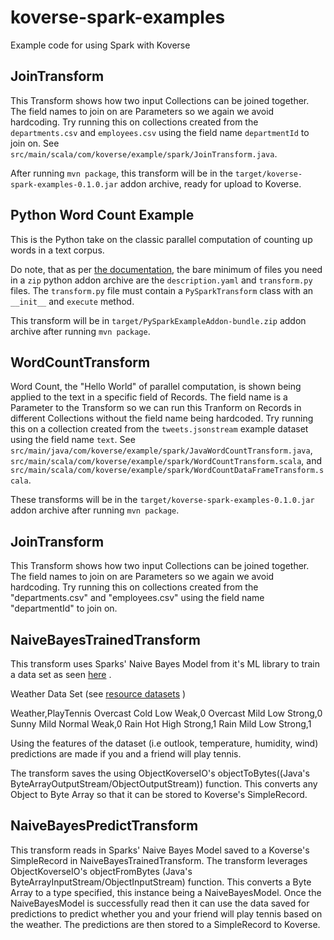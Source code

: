 # koverse-spark-examples
Example code for using Spark with Koverse

## JoinTransform
This Transform shows how two input Collections can be joined together.
The field names to join on are Parameters so we again we avoid hardcoding.
Try running this on collections created from the `departments.csv` and `employees.csv` using the field name `departmentId` to join on.
See `src/main/scala/com/koverse/example/spark/JoinTransform.java`.

After running `mvn package`, this transform will be in the `target/koverse-spark-examples-0.1.0.jar` addon archive,
ready for upload to Koverse.

## Python Word Count Example
This is the Python take on the classic parallel computation of counting up words in a text corpus.

Do note, that as per [the documentation](https://koverse.readthedocs.io/en/2.8/dev/analytics/pyspark_transform.html),
the bare minimum of files you need in a `zip`
python addon archive are the `description.yaml` and `transform.py` files. The `transform.py` file
must contain a `PySparkTransform` class with an `__init__` and `execute` method.

This transform will be in `target/PySparkExampleAddon-bundle.zip` addon archive after running `mvn package`.

## WordCountTransform
Word Count, the "Hello World" of parallel computation, is shown being applied to the text in a specific field of Records.
The field name is a Parameter to the Transform so we can run this Tranform on Records in different Collections without
the field name being hardcoded. Try running this on a collection created from the `tweets.jsonstream`
example dataset using the field name `text`.
See `src/main/java/com/koverse/example/spark/JavaWordCountTransform.java`,
`src/main/scala/com/koverse/example/spark/WordCountTransform.scala`,
and `src/main/scala/com/koverse/example/spark/WordCountDataFrameTransform.scala`.

These transforms will be in the `target/koverse-spark-examples-0.1.0.jar` addon archive after running `mvn package`.

## JoinTransform
This Transform shows how two input Collections can be joined together. The field names to join on are Parameters so we again we avoid hardcoding. Try running this on collections created from the "departments.csv" and "employees.csv" using the field name "departmentId" to join on.

## NaiveBayesTrainedTransform

This transform uses Sparks' Naive Bayes Model from it's ML library to train a data set as seen [here](https://spark.apache.org/docs/1.6.3/mllib-naive-bayes.html) .


Weather Data Set (see [resource datasets](https://github.com/Koverse/koverse-spark-examples/blob/GS-569/src/main/resources/datasets/weather.csv) )

Weather,PlayTennis
Overcast Cold Low Weak,0
Overcast Mild Low Strong,0
Sunny Mild Normal Weak,0
Rain Hot High Strong,1
Rain Mild Low Strong,1

Using the features of the dataset (i.e outlook, temperature, humidity, wind) predictions are made if you and a friend will play tennis.

The transform saves the using ObjectKoverseIO's objectToBytes((Java's ByteArrayOutputStream/ObjectOutputStream)) function. This converts any Object to Byte Array so that it can be stored to Koverse's SimpleRecord.


## NaiveBayesPredictTransform

This transform reads in Sparks' Naive Bayes Model saved to a Koverse's SimpleRecord in NaiveBayesTrainedTransform.
The transform leverages ObjectKoverseIO's objectFromBytes (Java's ByteArrayInputStream/ObjectInputStream) function. This converts a Byte Array to a type specified, this instance being a NaiveBayesModel.
Once the NaiveBayesModel is successfully read then it can use the data saved for predictions to predict whether you and your friend will play tennis based on the weather.
The predictions are then stored to a SimpleRecord to Koverse.
